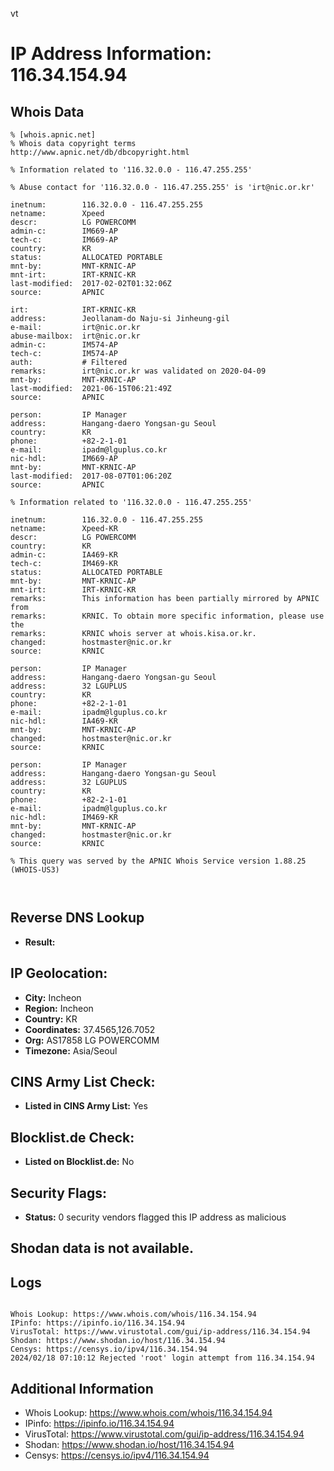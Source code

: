 vt
# IP Address Information: 116.34.154.94

## Whois Data
```
% [whois.apnic.net]
% Whois data copyright terms    http://www.apnic.net/db/dbcopyright.html

% Information related to '116.32.0.0 - 116.47.255.255'

% Abuse contact for '116.32.0.0 - 116.47.255.255' is 'irt@nic.or.kr'

inetnum:        116.32.0.0 - 116.47.255.255
netname:        Xpeed
descr:          LG POWERCOMM
admin-c:        IM669-AP
tech-c:         IM669-AP
country:        KR
status:         ALLOCATED PORTABLE
mnt-by:         MNT-KRNIC-AP
mnt-irt:        IRT-KRNIC-KR
last-modified:  2017-02-02T01:32:06Z
source:         APNIC

irt:            IRT-KRNIC-KR
address:        Jeollanam-do Naju-si Jinheung-gil
e-mail:         irt@nic.or.kr
abuse-mailbox:  irt@nic.or.kr
admin-c:        IM574-AP
tech-c:         IM574-AP
auth:           # Filtered
remarks:        irt@nic.or.kr was validated on 2020-04-09
mnt-by:         MNT-KRNIC-AP
last-modified:  2021-06-15T06:21:49Z
source:         APNIC

person:         IP Manager
address:        Hangang-daero Yongsan-gu Seoul
country:        KR
phone:          +82-2-1-01
e-mail:         ipadm@lguplus.co.kr
nic-hdl:        IM669-AP
mnt-by:         MNT-KRNIC-AP
last-modified:  2017-08-07T01:06:20Z
source:         APNIC

% Information related to '116.32.0.0 - 116.47.255.255'

inetnum:        116.32.0.0 - 116.47.255.255
netname:        Xpeed-KR
descr:          LG POWERCOMM
country:        KR
admin-c:        IA469-KR
tech-c:         IM469-KR
status:         ALLOCATED PORTABLE
mnt-by:         MNT-KRNIC-AP
mnt-irt:        IRT-KRNIC-KR
remarks:        This information has been partially mirrored by APNIC from
remarks:        KRNIC. To obtain more specific information, please use the
remarks:        KRNIC whois server at whois.kisa.or.kr.
changed:        hostmaster@nic.or.kr
source:         KRNIC

person:         IP Manager
address:        Hangang-daero Yongsan-gu Seoul
address:        32 LGUPLUS
country:        KR
phone:          +82-2-1-01
e-mail:         ipadm@lguplus.co.kr
nic-hdl:        IA469-KR
mnt-by:         MNT-KRNIC-AP
changed:        hostmaster@nic.or.kr
source:         KRNIC

person:         IP Manager
address:        Hangang-daero Yongsan-gu Seoul
address:        32 LGUPLUS
country:        KR
phone:          +82-2-1-01
e-mail:         ipadm@lguplus.co.kr
nic-hdl:        IM469-KR
mnt-by:         MNT-KRNIC-AP
changed:        hostmaster@nic.or.kr
source:         KRNIC

% This query was served by the APNIC Whois Service version 1.88.25 (WHOIS-US3)



```
## Reverse DNS Lookup
- **Result:** 

## IP Geolocation:
- **City:** Incheon
- **Region:** Incheon
- **Country:** KR
- **Coordinates:** 37.4565,126.7052
- **Org:** AS17858 LG POWERCOMM
- **Timezone:** Asia/Seoul

## CINS Army List Check:
- **Listed in CINS Army List:** 
Yes

## Blocklist.de Check:
- **Listed on Blocklist.de:** 
No

## Security Flags:
- **Status:** 0 security vendors flagged this IP address as malicious

## Shodan data is not available.

## Logs
```

Whois Lookup: https://www.whois.com/whois/116.34.154.94
IPinfo: https://ipinfo.io/116.34.154.94
VirusTotal: https://www.virustotal.com/gui/ip-address/116.34.154.94
Shodan: https://www.shodan.io/host/116.34.154.94
Censys: https://censys.io/ipv4/116.34.154.94
2024/02/18 07:10:12 Rejected 'root' login attempt from 116.34.154.94

```
## Additional Information
- Whois Lookup: https://www.whois.com/whois/116.34.154.94
- IPinfo: https://ipinfo.io/116.34.154.94
- VirusTotal: https://www.virustotal.com/gui/ip-address/116.34.154.94
- Shodan: https://www.shodan.io/host/116.34.154.94
- Censys: https://censys.io/ipv4/116.34.154.94

